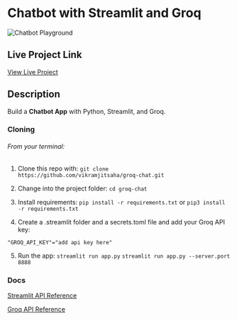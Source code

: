 
# Chatbot with Streamlit and Groq

![Chatbot Playground](<./AI%20Stocks%20Application%20(10).png>)

## Live Project Link
<a href="https://abetavarez-groq-chatbot.streamlit.app/" target="_blank">View Live Project</a>

## Description 

Build a <b>Chatbot App</b> with Python, Streamlit, and Groq.



### Cloning 

###### From your terminal:

1. Clone this repo with:
   `git clone https://github.com/vikramjitsaha/groq-chat.git`

2. Change into the project folder:
   `cd groq-chat`

3. Install requirements:
   `pip install -r requirements.txt`
   or
   `pip3 install -r requirements.txt`

4. Create a .streamlit folder and a secrets.toml file and add your Groq API key:

`"GROQ_API_KEY"="add api key here"`

5. Run the app:
   `streamlit run app.py`
   `streamlit run app.py --server.port 8888`




### Docs

[Streamlit API Reference](https://docs.streamlit.io/develop/api-reference)

[Groq API Reference](https://console.groq.com/docs/overviewe)

